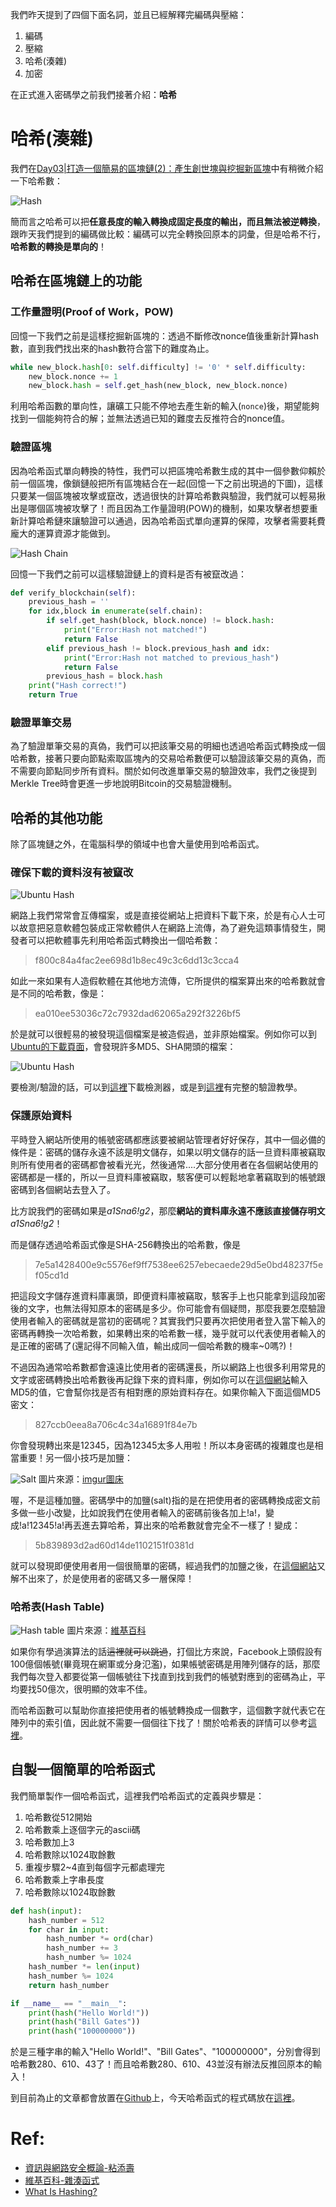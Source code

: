 我們昨天提到了四個下面名詞，並且已經解釋完編碼與壓縮：

1. 編碼
2. 壓縮
3. 哈希(湊雜)
4. 加密

在正式進入密碼學之前我們接著介紹：**哈希**

# 哈希(湊雜)
我們在[Day03|打造一個簡易的區塊鏈(2)：產生創世塊與挖掘新區塊](https://ithelp.ithome.com.tw/articles/10215088)中有稍微介紹一下哈希數：

![Hash](https://www.lkm543.site/it_iron_man/day3_1.jpg)

簡而言之哈希可以把**任意長度的輸入轉換成固定長度的輸出，而且無法被逆轉換**，跟昨天我們提到的編碼做比較：編碼可以完全轉換回原本的詞彙，但是哈希不行，**哈希數的轉換是單向的**！

## 哈希在區塊鏈上的功能

### 工作量證明(Proof of Work，POW)

回憶一下我們之前是這樣挖掘新區塊的：透過不斷修改nonce值後重新計算hash數，直到我們找出來的hash數符合當下的難度為止。

```python
while new_block.hash[0: self.difficulty] != '0' * self.difficulty:
    new_block.nonce += 1
    new_block.hash = self.get_hash(new_block, new_block.nonce)
```

利用哈希函數的單向性，讓礦工只能不停地去產生新的輸入(`nonce`)後，期望能夠找到一個能夠符合的解；並無法透過已知的難度去反推符合的nonce值。

### 驗證區塊

因為哈希函式單向轉換的特性，我們可以把區塊哈希數生成的其中一個參數仰賴於前一個區塊，像鎖鏈般把所有區塊結合在一起(回憶一下之前出現過的下圖)，這樣只要某一個區塊被攻擊或竄改，透過很快的計算哈希數與驗證，我們就可以輕易揪出是哪個區塊被攻擊了！而且因為工作量證明(POW)的機制，如果攻擊者想要重新計算哈希鏈來讓驗證可以通過，因為哈希函式單向運算的保障，攻擊者需要耗費龐大的運算資源才能做到。

![Hash Chain](https://www.lkm543.site/it_iron_man/day2_3.jpg)

回憶一下我們之前可以這樣驗證鏈上的資料是否有被竄改過：

```python
def verify_blockchain(self):
    previous_hash = ''
    for idx,block in enumerate(self.chain):
        if self.get_hash(block, block.nonce) != block.hash:
            print("Error:Hash not matched!")
            return False
        elif previous_hash != block.previous_hash and idx:
            print("Error:Hash not matched to previous_hash")
            return False
        previous_hash = block.hash
    print("Hash correct!")
    return True
```

### 驗證單筆交易

為了驗證單筆交易的真偽，我們可以把該筆交易的明細也透過哈希函式轉換成一個哈希數，接著只要向節點索取區塊內的交易哈希數便可以驗證該筆交易的真偽，而不需要向節點同步所有資料。關於如何改進單筆交易的驗證效率，我們之後提到Merkle Tree時會更進一步地說明Bitcoin的交易驗證機制。

## 哈希的其他功能

除了區塊鏈之外，在電腦科學的領域中也會大量使用到哈希函式。

### 確保下載的資料沒有被竄改

![Ubuntu Hash](https://www.lkm543.site/it_iron_man/day9_1.jpg)

網路上我們常常會互傳檔案，或是直接從網站上把資料下載下來，於是有心人士可以故意把惡意軟體包裝成正常軟體供人在網路上流傳，為了避免這類事情發生，開發者可以把軟體事先利用哈希函式轉換出一個哈希數：

> f800c84a4fac2ee698d1b8ec49c3c6dd13c3cca4

如此一來如果有人造假軟體在其他地方流傳，它所提供的檔案算出來的哈希數就會是不同的哈希數，像是：

> ea010ee53036c72c7932dad62065a292f3226bf5

於是就可以很輕易的被發現這個檔案是被造假過，並非原始檔案。例如你可以到[Ubuntu的下載頁面](https://releases.ubuntu.com/bionic/)，會發現許多MD5、SHA開頭的檔案：

![Ubuntu Hash](https://www.lkm543.site/it_iron_man/day9_2.jpg)

要檢測/驗證的話，可以到[這裡](https://briian.com/6457/)下載檢測器，或是到[這裡](https://vitux.com/how-to-verify-download-in-ubuntu-with-sha256-hash-gpg-key/)有完整的驗證教學。

### 保護原始資料

平時登入網站所使用的帳號密碼都應該要被網站管理者好好保存，其中一個必備的條件是：密碼的儲存永遠不該是明文儲存，如果以明文儲存的話一旦資料庫被竊取則所有使用者的密碼都會被看光光，然後通常....大部分使用者在各個網站使用的密碼都是一樣的，所以一旦資料庫被竊取，駭客便可以輕鬆地拿著竊取到的帳號跟密碼到各個網站去登入了。

比方說我們的密碼如果是*a1Sna6!g2*，那麼**網站的資料庫永遠不應該直接儲存明文***a1Sna6!g2*！

而是儲存透過哈希函式像是SHA-256轉換出的哈希數，像是

> 7e5a1428400e9c5576ef9ff7538ee6257ebecaede29d5e0bd48237f5ef05cd1d

把這段文字儲存進資料庫裏頭，即便資料庫被竊取，駭客手上也只能拿到這段加密後的文字，也無法得知原本的密碼是多少。你可能會有個疑問，那麼我要怎麼驗證使用者輸入的密碼就是當初的密碼呢？其實我們只要再次把使用者登入當下輸入的密碼再轉換一次哈希數，如果轉出來的哈希數一樣，幾乎就可以代表使用者輸入的是正確的密碼了(還記得不同輸入值，輸出成同一個哈希數的機率\~0嗎?)！

不過因為通常哈希數都會遠遠比使用者的密碼還長，所以網路上也很多利用常見的文字或密碼轉換出哈希數後再記錄下來的資料庫，例如你可以在[這個網站](https://hashkiller.co.uk/Cracker/MD5)輸入MD5的值，它會幫你找是否有相對應的原始資料存在。如果你輸入下面這個MD5密文：

> 827ccb0eea8a706c4c34a16891f84e7b

你會發現轉出來是12345，因為12345太多人用啦！所以本身密碼的複雜度也是相當重要！另一個小技巧是加鹽：

![Salt](https://i.imgur.com/RKTIIUX.jpg)
圖片來源：[imgur圖床](https://imgur.com/)

喔，不是這種加鹽。密碼學中的加鹽(salt)指的是在把使用者的密碼轉換成密文前多做一些小改變，比如說我們在使用者輸入的密碼前後各加上!a!，變成!a!12345!a!再丟進去算哈希，算出來的哈希數就會完全不一樣了！變成：

> 5b839893d2ad60d14de1102151f0381d

就可以發現即便使用者用一個很簡單的密碼，經過我們的加鹽之後，在[這個網站](https://hashkiller.co.uk/Cracker/MD5)又解不出來了，於是使用者的密碼又多一層保障！

### 哈希表(Hash Table)

![Hash table](https://upload.wikimedia.org/wikipedia/commons/thumb/7/7d/Hash_table_3_1_1_0_1_0_0_SP.svg/315px-Hash_table_3_1_1_0_1_0_0_SP.svg.png)
圖片來源：[維基百科](https://en.wikipedia.org/wiki/Hash_table)

如果你有學過演算法的話~~這裡就可以跳過~~，打個比方來說，Facebook上頭假設有100億個帳號(畢竟現在網軍或分身氾濫)，如果帳號密碼是用陣列儲存的話，那麼我們每次登入都要從第一個帳號往下找直到找到我們的帳號對應到的密碼為止，平均要找50億次，很明顯的效率不佳。

而哈希函數可以幫助你直接把使用者的帳號轉換成一個數字，這個數字就代表它在陣列中的索引值，因此就不需要一個個往下找了！關於哈希表的詳情可以參考[這裡](https://blog.techbridge.cc/2017/01/21/simple-hash-table-intro/)。

## 自製一個簡單的哈希函式

我們簡單製作一個哈希函式，這裡我們哈希函式的定義與步驟是：

1. 哈希數從512開始
2. 哈希數乘上逐個字元的ascii碼
3. 哈希數加上3
4. 哈希數除以1024取餘數
5. 重複步驟2~4直到每個字元都處理完
6. 哈希數乘上字串長度
7. 哈希數除以1024取餘數

```python
def hash(input):
    hash_number = 512
    for char in input:
        hash_number *= ord(char)
        hash_number += 3
        hash_number %= 1024
    hash_number *= len(input)
    hash_number %= 1024
    return hash_number

if __name__ == "__main__":
    print(hash("Hello World!"))
    print(hash("Bill Gates"))
    print(hash("100000000"))
```

於是三種字串的輸入"Hello World!"、"Bill Gates"、"100000000"，分別會得到哈希數280、610、43了！而且哈希數280、610、43並沒有辦法反推回原本的輸入！

到目前為止的文章都會放置在[Github](https://github.com/lkm543/it_iron_man_2019)上，今天哈希函式的程式碼放在[這裡](https://github.com/lkm543/it_iron_man_2019/blob/master/code/day09.py)。
# Ref:
- [資訊與網路安全概論-粘添壽](http://www.tsnien.idv.tw/Security_WebBook/%E7%AC%AC%E5%9B%9B%E7%AB%A0%20%E9%9B%9C%E6%B9%8A%E8%88%87%E4%BA%82%E6%95%B8%E6%BC%94%E7%AE%97%E6%B3%95.html)
- [維基百科-雜湊函式](https://zh.wikipedia.org/wiki/%E6%95%A3%E5%88%97%E5%87%BD%E6%95%B8)
- [What Is Hashing?](https://blockgeeks.com/guides/what-is-hashing/)
